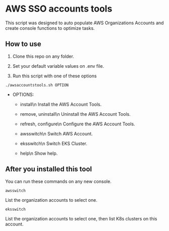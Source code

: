 # AWS SSO accounts tools
This script was designed to auto populate AWS Organizations Accounts and create console functions to optimize tasks.

## How to use

1. Clone this repo on any folder.

2. Set your default variable values on .env file.

3. Run this script with one of these options
```
./awsaccountstools.sh OPTION
```

* OPTIONS:
    * install\n
    Install the AWS Account Tools.

    * remove, uninstall\n
    Uninstall the AWS Account Tools.

    * refresh, configure\n
    Configure the AWS Account Tools.

    * awsswitch\n
    Switch AWS Account.

    * eksswitch\n
    Switch EKS Cluster.

    * help\n
    Show help.

## After you installed this tool

You can run these commands on any new console.

```
awsswitch
```
List the organization accounts to select one.
```
eksswitch
```
List the organization accounts to select one, then list K8s clusters on this account.